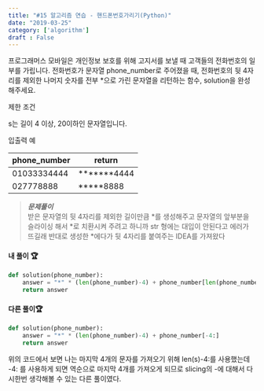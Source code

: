 ```yaml
---
title: "#15 알고리즘 연습 - 핸드폰번호가리기(Python)"
date: "2019-03-25"
category: ['algorithm']
draft : False
---
```



프로그래머스 모바일은 개인정보 보호를 위해 고지서를 보낼 때 고객들의 전화번호의 일부를 가립니다.
전화번호가 문자열 phone_number로 주어졌을 때, 
전화번호의 뒷 4자리를 제외한 나머지 숫자를 전부 *으로 가린 문자열을 리턴하는 함수, 
solution을 완성해주세요.


제한 조건

s는 길이 4 이상, 20이하인 문자열입니다.


입출력 예

|phone_number|	return|
|-|-|
|01033334444|	*******4444|
|027778888|	*****8888|

>__*문제풀이*__   
받은 문자열의 뒷 4자리를 제외한 길이만큼 *를 생성해주고
문자열의 앞부분을 슬라이싱 해서 *로 치환시켜 주려고 하니까 
str 형에는 대입이 안된다고 에러가 뜨길래
반대로 생성한 *에다가 뒷 4자리를 붙여주는 IDEA를 가져왔다



#### 내 풀이 🏆

```python
def solution(phone_number):
    answer = "*" * (len(phone_number)-4) + phone_number[len(phone_number)-4:]
    return answer
```


#### 다른 풀이🏆

```python
def solution(phone_number):
    answer = "*" * (len(phone_number)-4) + phone_number[-4:]
    return answer
```

위의 코드에서 보면 나는 마지막 4개의 문자를 가져오기 위해 len(s)-4:를 사용했는데
-4: 를 사용하게 되면 역순으로 마지막 4개를 가져오게 되므로
slicing의 -에 대해서 다시한번 생각해볼 수 있는 다른 풀이였다.